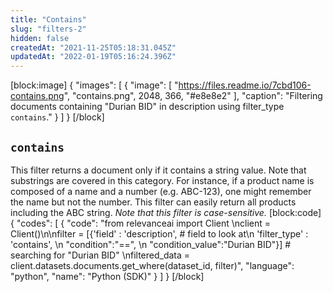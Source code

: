 ```yaml
---
title: "Contains"
slug: "filters-2"
hidden: false
createdAt: "2021-11-25T05:18:31.045Z"
updatedAt: "2022-01-19T05:16:24.396Z"
---
```

[block:image]
{
  "images": [
    {
      "image": [
        "https://files.readme.io/7cbd106-contains.png",
        "contains.png",
        2048,
        366,
        "#e8e8e2"
      ],
      "caption": "Filtering documents containing \"Durian BID\" in description using filter_type `contains`."
    }
  ]
}
[/block]
## `contains`

This filter returns a document only if it contains a string value. Note that substrings are covered in this category. For instance, if a product name is composed of a name and a number (e.g. ABC-123), one might remember the name but not the number. This filter can easily return all products including the ABC string.
*Note that this filter is case-sensitive.*
[block:code]
{
  "codes": [
    {
      "code": "from relevanceai import Client \nclient = Client()\n\nfilter =  [{'field' : 'description',           # field to look at\n            'filter_type' : 'contains', \n            \"condition\":\"==\", \n            \"condition_value\":\"Durian BID\"}]  # searching for \"Durian BID\" \nfiltered_data = client.datasets.documents.get_where(dataset_id, filter)",
      "language": "python",
      "name": "Python (SDK)"
    }
  ]
}
[/block]